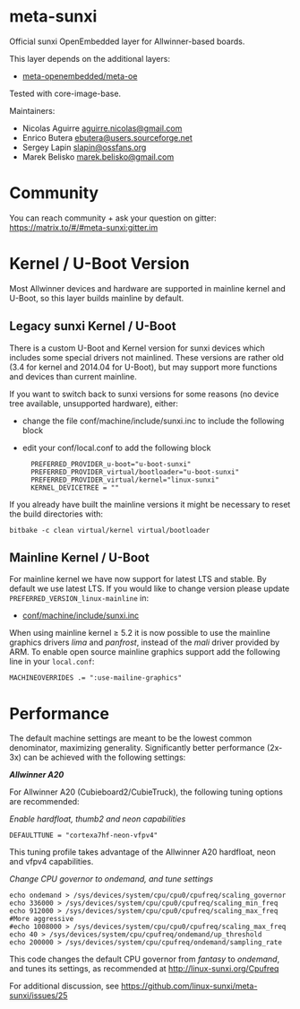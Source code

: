 meta-sunxi
==============

Official sunxi OpenEmbedded layer for Allwinner-based boards.

This layer depends on the additional layers:

* [meta-openembedded/meta-oe](http://git.openembedded.org/meta-openembedded/tree/meta-oe)

Tested with core-image-base.

Maintainers:

* Nicolas Aguirre <aguirre.nicolas@gmail.com>
* Enrico Butera <ebutera@users.sourceforge.net>
* Sergey Lapin <slapin@ossfans.org>
* Marek Belisko <marek.belisko@gmail.com>

Community
===========

You can reach community + ask your question on gitter: https://matrix.to/#/#meta-sunxi:gitter.im

Kernel / U-Boot Version
===========
Most Allwinner devices and hardware are supported in mainline kernel and U-Boot, so this layer builds mainline by default.

Legacy sunxi Kernel / U-Boot
-----------

There is a custom U-Boot and Kernel version for sunxi devices which includes some special drivers not mainlined.
These versions are rather old (3.4 for kernel and 2014.04 for U-Boot), but may support more functions and devices than current mainline.

If you want to switch back to sunxi versions for some reasons (no device tree available, unsupported hardware), either:
- change the file conf/machine/include/sunxi.inc to include the following block
- edit your conf/local.conf to add the following block

		PREFERRED_PROVIDER_u-boot="u-boot-sunxi"
		PREFERRED_PROVIDER_virtual/bootloader="u-boot-sunxi"
		PREFERRED_PROVIDER_virtual/kernel="linux-sunxi"
		KERNEL_DEVICETREE = ""

If you already have built the mainline versions it might be necessary to reset the build directories with:

	bitbake -c clean virtual/kernel virtual/bootloader

Mainline Kernel / U-Boot
-----------

For mainline kernel we have now support for latest LTS and stable.
By default we use latest LTS. If you would like to change version please update ```PREFERRED_VERSION_linux-mainline``` in:
* [conf/machine/include/sunxi.inc](https://github.com/linux-sunxi/meta-sunxi/blob/fa0846c0eb23e3424b89acb4d5a327e921f73497/conf/machine/include/sunxi.inc#L16)

When using mainline kernel ≥ 5.2 it is now possible to use the mainline graphics drivers *lima* and *panfrost*, instead of the *mali* driver provided by ARM. To enable open source mainline graphics support add the following line in your `local.conf`:

    MACHINEOVERRIDES .= ":use-mailine-graphics"

Performance
===========
The default machine settings are meant to be the lowest common denominator, maximizing generality.
Significantly better performance (2x-3x) can be achieved with the following settings:

**_Allwinner A20_**

For Allwinner A20 (Cubieboard2/CubieTruck), the following tuning options are recommended:

_Enable hardfloat, thumb2 and neon capabilities_

	DEFAULTTUNE = "cortexa7hf-neon-vfpv4"

This tuning profile takes advantage of the Allwinner A20 hardfloat, neon and vfpv4 capabilities.

_Change CPU governor to ondemand, and tune settings_

	echo ondemand > /sys/devices/system/cpu/cpu0/cpufreq/scaling_governor
	echo 336000 > /sys/devices/system/cpu/cpu0/cpufreq/scaling_min_freq
	echo 912000 > /sys/devices/system/cpu/cpu0/cpufreq/scaling_max_freq
	#More aggressive
	#echo 1008000 > /sys/devices/system/cpu/cpu0/cpufreq/scaling_max_freq
	echo 40 > /sys/devices/system/cpu/cpufreq/ondemand/up_threshold
	echo 200000 > /sys/devices/system/cpu/cpufreq/ondemand/sampling_rate

This code changes the default CPU governor from _fantasy_ to _ondemand_, and tunes its settings, as recommended at http://linux-sunxi.org/Cpufreq

For additional discussion, see https://github.com/linux-sunxi/meta-sunxi/issues/25


